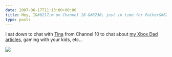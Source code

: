 ```yaml
---
date: 2007-06-17T11:13:00+00:00
title: Hey, I&#8217;m on Channel 10 &#8230; just in time for Father&#8217;s Day
type: posts
---
```

I sat down to chat with [Tina](http://on10.net/blogs/tina/) from Channel 10 to chat about [my Xbox Dad articles](http://www.xbox.com/en-US/community/personality/xboxdad/default.htm), gaming with your kids, etc...

<a title="Happy Father&#039;s Day! Featuring gaming Dad Duncan Mackenzie" href="http://on10.net/Blogs/tina/happy-fathers-day-featuring-gaming-dad-duncan-mackenzie/" atomicselection="true"><img src="http://on10.net/images/entries/preview/DuncanDad_large_on10.jpg" border="0" /></a>
